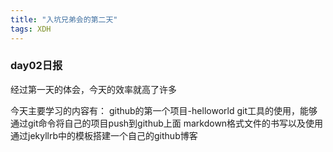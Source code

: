 ```yaml
---
title: "入坑兄弟会的第二天"
tags: XDH  
---
```



### day02日报

经过第一天的体会，今天的效率就高了许多

今天主要学习的内容有：
    github的第一个项目-helloworld
    git工具的使用，能够通过git命令将自己的项目push到github上面
    markdown格式文件的书写以及使用
    通过jekyllrb中的模板搭建一个自己的github博客




